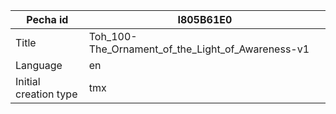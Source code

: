 |Pecha id | I805B61E0
| --- | --- 
|Title | Toh_100-The_Ornament_of_the_Light_of_Awareness-v1 
|Language | en
|Initial creation type | tmx
